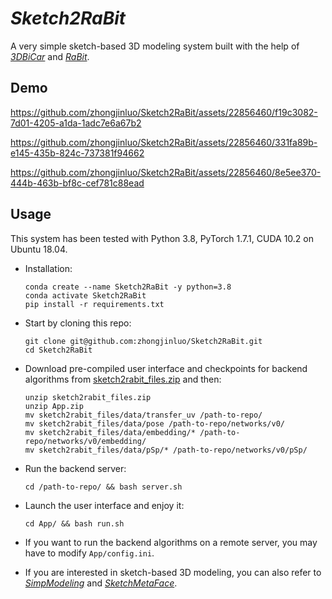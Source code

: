# *Sketch2RaBit*

A very simple sketch-based 3D modeling system built with the help of *[3DBiCar](https://gaplab.cuhk.edu.cn/projects/RaBit/dataset.html)* and [*RaBit*](https://github.com/zhongjinluo/RaBit).

## Demo

https://github.com/zhongjinluo/Sketch2RaBit/assets/22856460/f19c3082-7d01-4205-a1da-1adc7e6a67b2

https://github.com/zhongjinluo/Sketch2RaBit/assets/22856460/331fa89b-e145-435b-824c-737381f94662

https://github.com/zhongjinluo/Sketch2RaBit/assets/22856460/8e5ee370-444b-463b-bf8c-cef781c88ead

## Usage

This system has been tested with Python 3.8, PyTorch 1.7.1, CUDA 10.2 on Ubuntu 18.04. 

- Installation:

  ```
  conda create --name Sketch2RaBit -y python=3.8
  conda activate Sketch2RaBit
  pip install -r requirements.txt
  ```

- Start by cloning this repo:

  ```
  git clone git@github.com:zhongjinluo/Sketch2RaBit.git
  cd Sketch2RaBit
  ```

- Download pre-compiled user interface and checkpoints for backend algorithms from [sketch2rabit_files.zip](https://cuhko365-my.sharepoint.com/:u:/g/personal/220019015_link_cuhk_edu_cn/EXxKE9ZsOxZJh-FtTUVsEJQBb31JXpl_gCiiRdJgZ2suPw?e=aOJFKF) and then:

  ```
  unzip sketch2rabit_files.zip
  unzip App.zip
  mv sketch2rabit_files/data/transfer_uv /path-to-repo/
  mv sketch2rabit_files/data/pose /path-to-repo/networks/v0/
  mv sketch2rabit_files/data/embedding/* /path-to-repo/networks/v0/embedding/
  mv sketch2rabit_files/data/pSp/* /path-to-repo/networks/v0/pSp/
  ```

- Run the backend server:

  ```
  cd /path-to-repo/ && bash server.sh
  ```
  
- Launch the user interface and enjoy it:

  ```
  cd App/ && bash run.sh
  ```

- If you want to run the backend algorithms on a remote server, you may have to modify  `App/config.ini`.

- If you are interested in sketch-based 3D modeling, you can also refer to [*SimpModeling*](https://github.com/zhongjinluo/SimpModeling) and [*SketchMetaFace*](https://github.com/zhongjinluo/SketchMetaFace).



